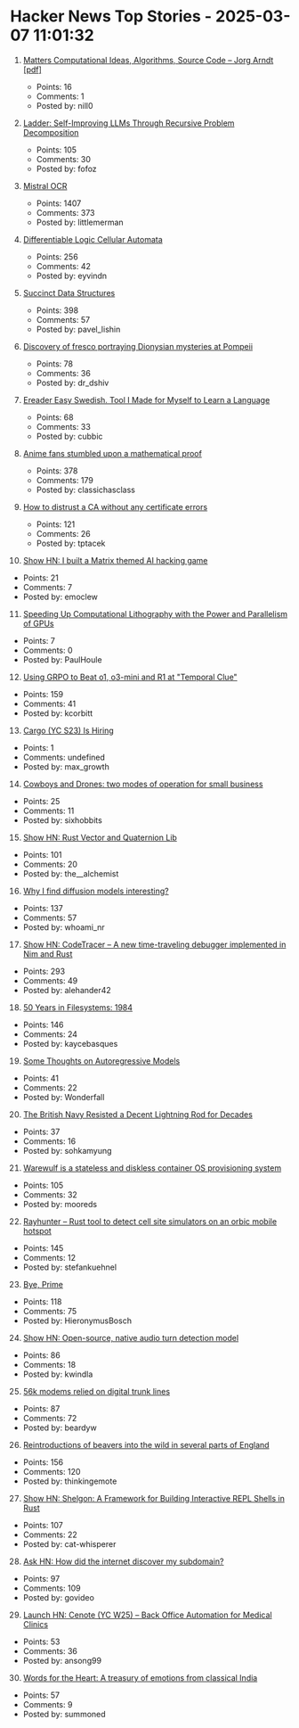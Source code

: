 # Hacker News Top Stories - 2025-03-07 11:01:32

1. [Matters Computational Ideas, Algorithms, Source Code – Jorg Arndt [pdf]](https://www.jjj.de/fxt/fxtbook.pdf)
   - Points: 16
   - Comments: 1
   - Posted by: nill0

2. [Ladder: Self-Improving LLMs Through Recursive Problem Decomposition](https://arxiv.org/abs/2503.00735)
   - Points: 105
   - Comments: 30
   - Posted by: fofoz

3. [Mistral OCR](https://mistral.ai/fr/news/mistral-ocr)
   - Points: 1407
   - Comments: 373
   - Posted by: littlemerman

4. [Differentiable Logic Cellular Automata](https://google-research.github.io/self-organising-systems/difflogic-ca/?hn)
   - Points: 256
   - Comments: 42
   - Posted by: eyvindn

5. [Succinct Data Structures](https://blog.startifact.com/posts/succinct/)
   - Points: 398
   - Comments: 57
   - Posted by: pavel_lishin

6. [Discovery of fresco portraying Dionysian mysteries at Pompeii](https://pompeiisites.org/en/comunicati/pompeii-discovery-of-a-room-with-frescoes-depicting-the-initiation-into-the-mysteries-and-the-dionysiac-procession/)
   - Points: 78
   - Comments: 36
   - Posted by: dr_dshiv

7. [Ereader Easy Swedish. Tool I Made for Myself to Learn a Language](https://ereader-swedish.fly.dev/)
   - Points: 68
   - Comments: 33
   - Posted by: cubbic

8. [Anime fans stumbled upon a mathematical proof](https://www.scientificamerican.com/article/the-surprisingly-difficult-mathematical-proof-that-anime-fans-helped-solve/)
   - Points: 378
   - Comments: 179
   - Posted by: classichasclass

9. [How to distrust a CA without any certificate errors](https://dadrian.io/blog/posts/sct-not-after/)
   - Points: 121
   - Comments: 26
   - Posted by: tptacek

10. [Show HN: I built a Matrix themed AI hacking game](https://matrix.repello.ai)
   - Points: 21
   - Comments: 7
   - Posted by: emoclew

11. [Speeding Up Computational Lithography with the Power and Parallelism of GPUs](https://semiengineering.com/speeding-up-computational-lithography-with-the-power-and-parallelism-of-gpus/)
   - Points: 7
   - Comments: 0
   - Posted by: PaulHoule

12. [Using GRPO to Beat o1, o3-mini and R1 at "Temporal Clue"](https://openpipe.ai/blog/using-grpo-to-beat-o1-o3-mini-and-r1-on-temporal-clue)
   - Points: 159
   - Comments: 41
   - Posted by: kcorbitt

13. [Cargo (YC S23) Is Hiring](https://www.ycombinator.com/companies/cargo/jobs/hLc670b-founding-full-stack-ae-founding-ae)
   - Points: 1
   - Comments: undefined
   - Posted by: max_growth

14. [Cowboys and Drones: two modes of operation for small business](https://emeaentrepreneurs.com/anti/cowboys-and-drones/)
   - Points: 25
   - Comments: 11
   - Posted by: sixhobbits

15. [Show HN: Rust Vector and Quaternion Lib](https://github.com/David-OConnor/lin-alg)
   - Points: 101
   - Comments: 20
   - Posted by: the__alchemist

16. [Why I find diffusion models interesting?](https://rnikhil.com/2025/03/06/diffusion-models-eval)
   - Points: 137
   - Comments: 57
   - Posted by: whoami_nr

17. [Show HN: CodeTracer – A new time-traveling debugger implemented in Nim and Rust](https://github.com/metacraft-labs/codetracer)
   - Points: 293
   - Comments: 49
   - Posted by: alehander42

18. [50 Years in Filesystems: 1984](https://blog.koehntopp.info/2023/05/06/50-years-in-filesystems-1984.html)
   - Points: 146
   - Comments: 24
   - Posted by: kaycebasques

19. [Some Thoughts on Autoregressive Models](https://wonderfall.dev/autoregressive/)
   - Points: 41
   - Comments: 22
   - Posted by: Wonderfall

20. [The British Navy Resisted a Decent Lightning Rod for Decades](https://spectrum.ieee.org/lightning-rod-2671217505)
   - Points: 37
   - Comments: 16
   - Posted by: sohkamyung

21. [Warewulf is a stateless and diskless container OS provisioning system](https://github.com/warewulf/warewulf)
   - Points: 105
   - Comments: 32
   - Posted by: mooreds

22. [Rayhunter – Rust tool to detect cell site simulators on an orbic mobile hotspot](https://github.com/EFForg/rayhunter)
   - Points: 145
   - Comments: 12
   - Posted by: stefankuehnel

23. [Bye, Prime](https://www.tbray.org/ongoing/When/202x/2025/03/06/Canceled-Prime)
   - Points: 118
   - Comments: 75
   - Posted by: HieronymusBosch

24. [Show HN: Open-source, native audio turn detection model](https://github.com/pipecat-ai/smart-turn)
   - Points: 86
   - Comments: 18
   - Posted by: kwindla

25. [56k modems relied on digital trunk lines](https://hackaday.com/2025/03/06/why-56k-modems-relied-on-digital-phone-lines-you-didnt-know-we-had/)
   - Points: 87
   - Comments: 72
   - Posted by: beardyw

26. [Reintroductions of beavers into the wild in several parts of England](https://www.wildlifetrusts.org/news/beavers-are-coming-home)
   - Points: 156
   - Comments: 120
   - Posted by: thinkingemote

27. [Show HN: Shelgon: A Framework for Building Interactive REPL Shells in Rust](https://github.com/NishantJoshi00/shelgon)
   - Points: 107
   - Comments: 22
   - Posted by: cat-whisperer

28. [Ask HN: How did the internet discover my subdomain?](undefined)
   - Points: 97
   - Comments: 109
   - Posted by: govideo

29. [Launch HN: Cenote (YC W25) – Back Office Automation for Medical Clinics](undefined)
   - Points: 53
   - Comments: 36
   - Posted by: ansong99

30. [Words for the Heart: A treasury of emotions from classical India](https://www.bostonreview.net/articles/theres-a-word-for-that/)
   - Points: 57
   - Comments: 9
   - Posted by: summoned

